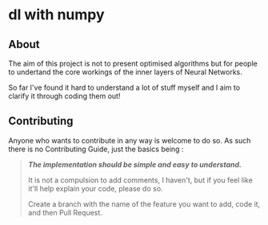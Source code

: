 # dl with numpy

## About

The aim of this project is not to present optimised algorithms but for people to undertand the core workings of the inner layers of Neural Networks.

So far I've found it hard to understand a lot of stuff myself and I aim to clarify it through coding them out!

## Contributing 

Anyone who wants to contribute in any way is welcome to do so.
As such there is no Contributing Guide, just the basics being :
>
> ***The implementation should be simple and easy to understand.*** 
>
> It is not a compulsion to add comments, I haven't, but if you feel like it'll help explain your code, please do so. 
>
> Create a branch with the name of the feature you want to add, code it, and then Pull Request. 
>
